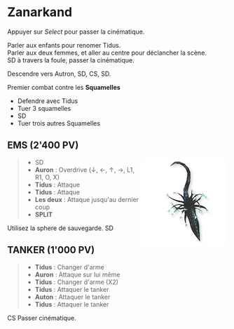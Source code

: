 # Zanarkand


Appuyer sur *Select* pour passer la cinématique.

Parler aux enfants pour renomer Tidus. \
Parler aux deux femmes, et aller au centre pour déclancher la scène.\
SD à travers la foule, passer la cinématique.

Descendre vers Autron, SD, CS, SD.

Premier combat contre les **Squamelles** 
* Defendre avec Tidus
* Tuer 3 squamelles
* SD
* Tuer trois autres Squamelles

## EMS (2'400 PV)
<img align="right" src="img/01-ems.png ">

> * SD 
> * **Auron** : Overdrive (↓, ←, ↑, →, L1, R1, O, X)
> * **Tidus** : Attaque
> * **Tidus** : Attaque
> * **Les deux** : Attaque jusqu'au dernier coup
> * **SPLIT**

Utilisez la sphere de sauvegarde.
SD

## TANKER (1'000 PV)

> * **Tidus** : Changer d'arme
> * **Auron** : Attaque sur lui même
> * **Tidus** : Changer d'arme (X2)
> * **Tidus** : Attaquer le tanker
> * **Auton** : Attaquer le tanker
> * **Tidus** : Attaquer le tanker

CS
Passer cinématique.
